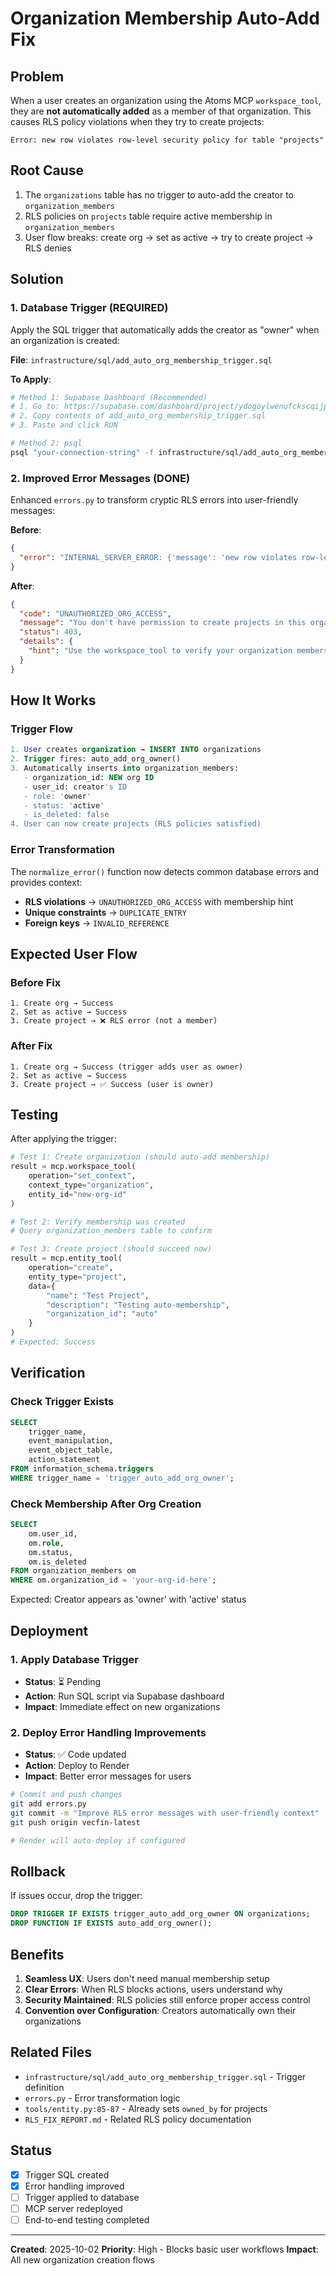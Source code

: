 # Organization Membership Auto-Add Fix

## Problem

When a user creates an organization using the Atoms MCP `workspace_tool`, they are **not automatically added** as a member of that organization. This causes RLS policy violations when they try to create projects:

```
Error: new row violates row-level security policy for table "projects"
```

## Root Cause

1. The `organizations` table has no trigger to auto-add the creator to `organization_members`
2. RLS policies on `projects` table require active membership in `organization_members`
3. User flow breaks: create org → set as active → try to create project → RLS denies

## Solution

### 1. Database Trigger (REQUIRED)

Apply the SQL trigger that automatically adds the creator as "owner" when an organization is created:

**File**: `infrastructure/sql/add_auto_org_membership_trigger.sql`

**To Apply**:
```bash
# Method 1: Supabase Dashboard (Recommended)
# 1. Go to: https://supabase.com/dashboard/project/ydogoylwenufckscqijp/sql/new
# 2. Copy contents of add_auto_org_membership_trigger.sql
# 3. Paste and click RUN

# Method 2: psql
psql "your-connection-string" -f infrastructure/sql/add_auto_org_membership_trigger.sql
```

### 2. Improved Error Messages (DONE)

Enhanced `errors.py` to transform cryptic RLS errors into user-friendly messages:

**Before**:
```json
{
  "error": "INTERNAL_SERVER_ERROR: {'message': 'new row violates row-level security policy for table \"projects\"', ...}"
}
```

**After**:
```json
{
  "code": "UNAUTHORIZED_ORG_ACCESS",
  "message": "You don't have permission to create projects in this organization. Please ensure you're a member of the organization first.",
  "status": 403,
  "details": {
    "hint": "Use the workspace_tool to verify your organization membership or contact an organization owner."
  }
}
```

## How It Works

### Trigger Flow

```sql
1. User creates organization → INSERT INTO organizations
2. Trigger fires: auto_add_org_owner()
3. Automatically inserts into organization_members:
   - organization_id: NEW org ID
   - user_id: creator's ID
   - role: 'owner'
   - status: 'active'
   - is_deleted: false
4. User can now create projects (RLS policies satisfied)
```

### Error Transformation

The `normalize_error()` function now detects common database errors and provides context:

- **RLS violations** → `UNAUTHORIZED_ORG_ACCESS` with membership hint
- **Unique constraints** → `DUPLICATE_ENTRY`
- **Foreign keys** → `INVALID_REFERENCE`

## Expected User Flow

### Before Fix
```
1. Create org → Success
2. Set as active → Success
3. Create project → ❌ RLS error (not a member)
```

### After Fix
```
1. Create org → Success (trigger adds user as owner)
2. Set as active → Success
3. Create project → ✅ Success (user is owner)
```

## Testing

After applying the trigger:

```python
# Test 1: Create organization (should auto-add membership)
result = mcp.workspace_tool(
    operation="set_context",
    context_type="organization",
    entity_id="new-org-id"
)

# Test 2: Verify membership was created
# Query organization_members table to confirm

# Test 3: Create project (should succeed now)
result = mcp.entity_tool(
    operation="create",
    entity_type="project",
    data={
        "name": "Test Project",
        "description": "Testing auto-membership",
        "organization_id": "auto"
    }
)
# Expected: Success
```

## Verification

### Check Trigger Exists
```sql
SELECT
    trigger_name,
    event_manipulation,
    event_object_table,
    action_statement
FROM information_schema.triggers
WHERE trigger_name = 'trigger_auto_add_org_owner';
```

### Check Membership After Org Creation
```sql
SELECT
    om.user_id,
    om.role,
    om.status,
    om.is_deleted
FROM organization_members om
WHERE om.organization_id = 'your-org-id-here';
```

Expected: Creator appears as 'owner' with 'active' status

## Deployment

### 1. Apply Database Trigger
- **Status**: ⏳ Pending
- **Action**: Run SQL script via Supabase dashboard
- **Impact**: Immediate effect on new organizations

### 2. Deploy Error Handling Improvements
- **Status**: ✅ Code updated
- **Action**: Deploy to Render
- **Impact**: Better error messages for users

```bash
# Commit and push changes
git add errors.py
git commit -m "Improve RLS error messages with user-friendly context"
git push origin vecfin-latest

# Render will auto-deploy if configured
```

## Rollback

If issues occur, drop the trigger:

```sql
DROP TRIGGER IF EXISTS trigger_auto_add_org_owner ON organizations;
DROP FUNCTION IF EXISTS auto_add_org_owner();
```

## Benefits

1. **Seamless UX**: Users don't need manual membership setup
2. **Clear Errors**: When RLS blocks actions, users understand why
3. **Security Maintained**: RLS policies still enforce proper access control
4. **Convention over Configuration**: Creators automatically own their organizations

## Related Files

- `infrastructure/sql/add_auto_org_membership_trigger.sql` - Trigger definition
- `errors.py` - Error transformation logic
- `tools/entity.py:85-87` - Already sets `owned_by` for projects
- `RLS_FIX_REPORT.md` - Related RLS policy documentation

## Status

- [x] Trigger SQL created
- [x] Error handling improved
- [ ] Trigger applied to database
- [ ] MCP server redeployed
- [ ] End-to-end testing completed

---

**Created**: 2025-10-02
**Priority**: High - Blocks basic user workflows
**Impact**: All new organization creation flows
